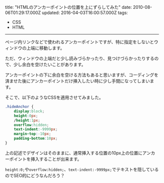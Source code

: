 title: "HTMLのアンカーポイントの位置を上にずらしてみた"
date: 2010-08-06T01:29:17.000Z
updated: 2016-04-03T16:00:57.000Z
tags: 
  - CSS
  - HTML
---

ページ内リンクなどで使われるアンカーポイントですが、特に指定をしないとウィンドウの上端に移動します。

ただ、ウィンドウの上端だと少し読みづらかったり、見つけづらかったりするので、少し余白を空けたいことがあります。

アンカーポイントの下に余白を空ける方法もあると思いますが、コーディングを済ませた後にアンカーポイントだけ挿入したい時に少し手間になってしまいます。

そこで、以下のようなCSSを適用させてみました。

```css
.hideAnchor {
	display:block;
	height:0px;
	/height:1px;
	overflow:hidden;
	text-indent:-9999px;
	margin-top:-10px;
	padding-bottom:10px;
}
```

上の記述でデザインはそのままに、通常挿入する位置の10px上の位置にアンカーポイントを挿入することが出来ます。

`height:0;`や`overflow:hidden;`、`text-indent:-9999px;`でテキストを隠しているのでSEO的にどうなんだろう？
